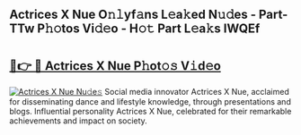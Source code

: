 ## Actrices X Nue O𝚗𝚕yf𝚊ns L𝚎a𝚔ed N𝚞𝚍es - Part-TTw P𝚑𝚘tos Vi𝚍𝚎o - H𝚘𝚝 Part L𝚎a𝚔s IWQEf

# <h2><a href="http://kfai1e2.oniu.top/?m=Actrices+X+Nue">🔗👉 🔴 Actrices X Nue P𝚑ot𝚘𝚜 V𝚒d𝚎o</a></h2>

[![Actrices X Nue Nu𝚍e𝚜](https://i.imgur.com/0qMVB7G.gif)](http://kfai1e2.oniu.top/?m=Actrices+X+Nue)
Social media innovator Actrices X Nue, acclaimed for disseminating dance and lifestyle knowledge, through presentations and blogs. Influential personality Actrices X Nue, celebrated for their remarkable achievements and impact on society.  

